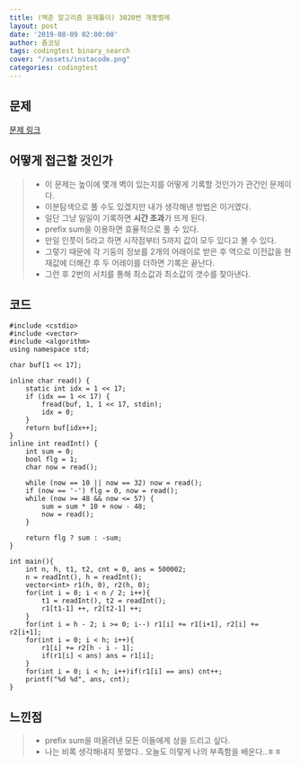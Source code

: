 ```yaml
---
title: (백준 알고리즘 문제풀이) 3020번 개똥벌레
layout: post
date: '2019-08-09 02:00:00'
author: 줌코딩
tags: codingtest binary_search
cover: "/assets/instacode.png"
categories: codingtest
---
```


## 문제

[문제 링크](https://www.acmicpc.net/problem/3020)

## 어떻게 접근할 것인가

>* 이 문제는 높이에 몇개 벽이 있는지를 어떻게 기록할 것인가가 관건인 문제이다.
>* 이분탐색으로 풀 수도 있겠지만 내가 생각해낸 방법은 이거였다.
>* 일단 그냥 일일이 기록하면 **시간 초과**가 뜨게 된다.
>* prefix sum을 이용하면 효율적으로 풀 수 있다.
>* 만일 인풋이 5라고 하면 시작점부터 5까지 값이 모두 있다고 볼 수 있다.
>* 그렇기 때문에 각 기둥의 정보를 2개의 어래이로 받은 후 역으로 이전값을 현재값에 더해간 후 두 어레이를 더하면 기록은 끝난다.
>* 그런 후 2번의 서치를 통해 최소값과 최소값의 갯수를 찾아낸다.

## 코드

    #include <cstdio>
    #include <vector>
    #include <algorithm>
    using namespace std;

    char buf[1 << 17];

    inline char read() {
        static int idx = 1 << 17;
        if (idx == 1 << 17) {
            fread(buf, 1, 1 << 17, stdin);
            idx = 0;
        }
        return buf[idx++];
    }
    inline int readInt() {
        int sum = 0;
        bool flg = 1;
        char now = read();

        while (now == 10 || now == 32) now = read();
        if (now == '-') flg = 0, now = read();
        while (now >= 48 && now <= 57) {
            sum = sum * 10 + now - 48;
            now = read();
        }

        return flg ? sum : -sum;
    }

    int main(){
        int n, h, t1, t2, cnt = 0, ans = 500002;
        n = readInt(), h = readInt();
        vector<int> r1(h, 0), r2(h, 0);
        for(int i = 0; i < n / 2; i++){
            t1 = readInt(), t2 = readInt();
            r1[t1-1] ++, r2[t2-1] ++;
        }
        for(int i = h - 2; i >= 0; i--) r1[i] += r1[i+1], r2[i] += r2[i+1];
        for(int i = 0; i < h; i++){
            r1[i] += r2[h - i - 1];
            if(r1[i] < ans) ans = r1[i];
        }
        for(int i = 0; i < h; i++)if(r1[i] == ans) cnt++;
        printf("%d %d", ans, cnt);
    }

## 느낀점

>* prefix sum을 떠올려낸 모든 이들에게 상을 드리고 싶다.
>* 나는 비록 생각해내지 못했다.. 오늘도 이렇게 나의 부족함을 배운다..ㅎㅎ
